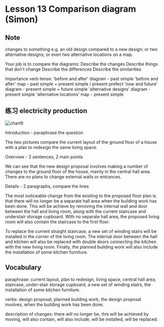 # Lesson 13 Comparison diagram (Simon)

## Note

changes to something e.g. an old design compared to a new design; or two alternative designs; or even two alternative locations on a map.

Your job is to compare the diagrams:
Describe the changes
Describe things that don't change
Describe the differences
Describe the similarities

Importance verb tense:
'before and after' diagram - past simple
'before and after' map - past simple + present simple / present prefect
'now and future' diagram - present simple + future simple
'alternative designs' diagram - present simple
'alternative locations' map - present simple

## 练习 electricity production

![chart9](https://github.com/Liuhongzhi2018/LearningforIELTS/blob/main/Figures/chart8.PNG)

Introduction - paraphrase the question

The two pictures compare the current layout of the ground floor of a house with a plan to redesign the same living space.

Overview - 2 sentences, 2 main points

We can see that the new design proposal involves making a number of changes to the ground floor of the house, mainly in the central hall area. There are no plans to change external walls or entrances.

Details - 2 paragraphs, compare the lines

The most noticeable change from the existing to the proposed floor plan is that there will no longer be a separate hall area when the building work has been done. This will be achieve by removing the internal wall and door between the hall and living room, along with the current staircase and understair storage cupboard. With no separate hall area, the proposed living room will also contain the staircase to the first floor.

To replace the current straight staircase, a new set of winding stairs will be installed in the corner of the living room. The internal door between the hall and kitchen will also be replaced with double doors connecting the kitchen with the new living room. Finally, the planned building work will also include the installation of some kitchen furniture.


## Vocabulary

paraphrase: current layout, plan to redesign, living space, central hall area, staircase, under-stair storage cupboard, a new set of winding stairs, the installation of some kitchen furniture.

verbs: design proposal, planned building work, the design proposal involves, when the building work has been done.

description of changes: there will no longer be, this will be achieved by moving, will also contain, will also include, will be installed, will be replaced.